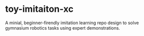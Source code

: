 # toy-imitaiton-xc
A minial, beginner-firendly imitation learning repo design to solve gymnasium robotics tasks using expert demonstrations.
